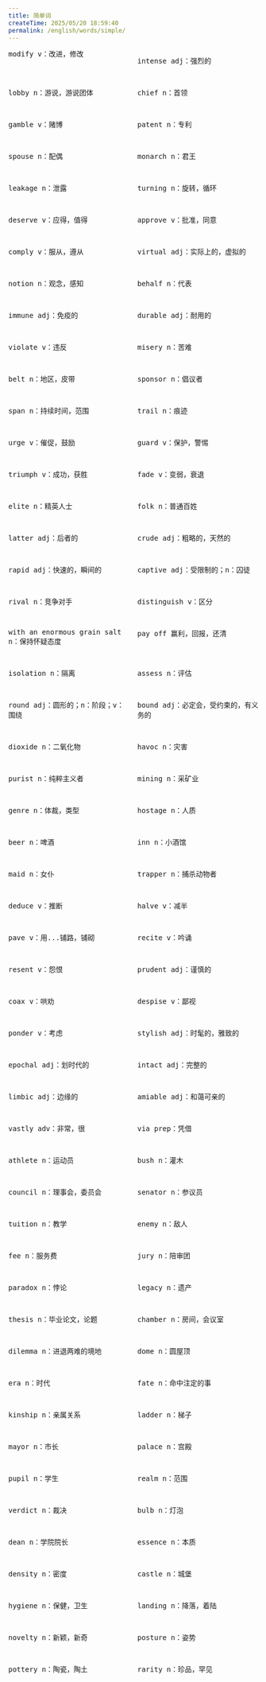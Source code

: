 ```yaml
---
title: 简单词
createTime: 2025/05/20 18:59:40
permalink: /english/words/simple/
---
```

<div class="word-list">
modify                       			v：改进，修改

intense                      			adj：强烈的

lobby                      			    n：游说，游说团体

chief                        			n：首领

gamble                       			v：赌博

patent                       			 n：专利

spouse                       			n：配偶

monarch                      		     n：君王

leakage                      			n：泄露

turning                      			n：旋转，循环

deserve                      			v：应得，值得

approve                      		       v：批准，同意

comply                       		       v：服从，遵从

virtual                      			adj：实际上的，虚拟的

notion                       			n：观念，感知

behalf                       			n：代表

immune                      		     adj：免疫的

durable                      			adj：耐用的

violate                      			v：违反

misery                      			 n：苦难

belt                         			   n：地区，皮带

sponsor                      		      n：倡议者

span                         			n：持续时间，范围

trail                        			  n：痕迹

urge                         			v：催促，鼓励

guard                        			v：保护，警惕

triumph                      			v：成功，获胜

fade                         			v：变弱，衰退

elite                        			  n：精英人士

folk                         				n：普通百姓

latter                       				adj：后者的

crude                        				adj：粗略的，天然的

rapid                        				adj：快速的，瞬间的

captive                      				adj：受限制的；n：囚徒

rival           n：竞争对手

distinguish     v：区分

with an enormous grain salt                  n：保持怀疑态度 

pay off     赢利，回报，还清

isolation   n：隔离

assess       n：评估

round       adj：圆形的；n：阶段；v：围绕

bound       adj：必定会，受约束的，有义务的

dioxide     n：二氧化物

havoc       n：灾害

purist      n：纯粹主义者

mining      n：采矿业

genre       n：体裁，类型

hostage     n：人质

beer        n：啤酒

inn         n：小酒馆

maid        n：女仆

trapper     n：捕杀动物者

deduce      v：推断

halve       v：减半

pave        v：用...铺路，铺砌

recite      v：吟诵

resent      v：怨恨

prudent     adj：谨慎的

coax        v：哄劝

despise     v：鄙视

ponder      v：考虑

stylish     adj：时髦的，雅致的

epochal     adj：划时代的

intact      adj：完整的

limbic      adj：边缘的

amiable     adj：和蔼可亲的

vastly      adv：非常，很

via         prep：凭借

athlete     n：运动员

bush        n：灌木

council     n：理事会，委员会

senator     n：参议员

tuition     n：教学

enemy       n：敌人

fee         n：服务费

jury        n：陪审团

paradox     n：悖论

legacy      n：遗产

thesis      n：毕业论文，论题

chamber     n：房间，会议室

dilemma     n：进退两难的境地

dome        n：圆屋顶

era         n：时代

fate        n：命中注定的事

kinship     n：亲属关系

ladder      n：梯子

mayor       n：市长

palace      n：宫殿

pupil       n：学生

realm       n：范围

verdict     n：裁决

bulb        n：灯泡

dean        n：学院院长

essence     n：本质

density     n：密度

castle      n：城堡

hygiene     n：保健，卫生

landing     n：降落，着陆

novelty     n：新颖，新奇

posture     n：姿势

pottery     n：陶瓷，陶土

rarity      n：珍品，罕见

</div>

<style>
.word-list {
  display: grid;
  grid-template-columns: 1fr 1fr; 
  gap: 1rem; 
  font-family: monospace;
}
.word-list div {
  white-space: pre; /* 保留空格 */
}
</style>